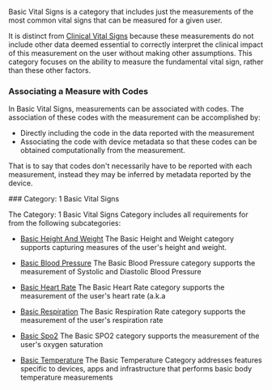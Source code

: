 Basic Vital Signs is a category that includes just the measurements of the
most common vital signs that can be measured for a given user.

It is distinct from [Clinical Vital Signs](clinical_vital_signs.html) because
these measurements do not include other data deemed essential to correctly
interpret the clinical impact of this measurement on the user without making
other assumptions. This category focuses on the ability to measure the
fundamental vital sign, rather than these other factors.

### Associating a Measure with Codes
In Basic Vital Signs, measurements can be associated with codes.  The association of
these codes with the measurement can be accomplished by:

* Directly including the code in the data reported with the measurement
* Associating the code with device metadata so that these codes can be obtained
  computationally from the measurement.

That is to say that codes don't necessarily have to be reported with each measurement,
instead they may be inferred by metadata reported by the device.

<span id='1-basic-vital-signs'/>
### Category: 1 Basic Vital Signs

The Category: 1 Basic Vital Signs Category includes all requirements for from the following subcategories:
 * [Basic Height And Weight](basic_height_and_weight.html)
   The Basic Height and Weight category supports capturing measures of the user's height and weight.

 * [Basic Blood Pressure](basic_blood_pressure.html)
   The Basic Blood Pressure category supports the measurement of Systolic and Diastolic Blood Pressure

 * [Basic Heart Rate](basic_heart_rate.html)
   The Basic Heart Rate category supports the measurement of the user's heart rate (a.k.a

 * [Basic Respiration](basic_respiration.html)
   The Basic Respiration Rate category supports the measurement of the user's respiration rate

 * [Basic Spo2](basic_spo2.html)
   The Basic SPO2 category supports the measurement of the user's oxygen saturation

 * [Basic Temperature](basic_temperature.html)
   The Basic Temperature Category addresses features specific to devices, apps and infrastructure that performs basic body temperature measurements


